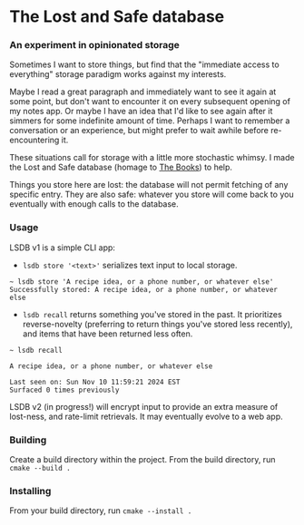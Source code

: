 # The Lost and Safe database

### An experiment in opinionated storage

Sometimes I want to store things, but find that the "immediate access to everything" storage
paradigm works against my interests. 

Maybe I read a great paragraph and immediately want to see it again at some point, but don't
want to encounter it on every subsequent opening of my notes app. Or maybe I have an idea that I'd like to see again
after it simmers for some indefinite amount of time. Perhaps I want to remember a conversation or an experience, 
but might prefer to wait awhile before re-encountering it.

These situations call for storage with a little more stochastic whimsy.
I made the Lost and Safe database (homage to [The Books](https://en.wikipedia.org/wiki/Lost_and_Safe)) to help.

Things you store here are lost: the database will not permit fetching of any specific entry. They are also safe: whatever you store 
will come back to you eventually with enough calls to the database.

### Usage

LSDB v1 is a simple CLI app: 

* `lsdb store '<text>'` serializes text input to local storage.

```
~ lsdb store 'A recipe idea, or a phone number, or whatever else'
Successfully stored: A recipe idea, or a phone number, or whatever else
```



* `lsdb recall` returns something you've stored in the past. It prioritizes reverse-novelty (preferring to return things you've stored less recently),
and items that have been returned less often.

```
~ lsdb recall

A recipe idea, or a phone number, or whatever else

Last seen on: Sun Nov 10 11:59:21 2024 EST
Surfaced 0 times previously
```

LSDB v2 (in progress!) will encrypt input to provide an extra measure of lost-ness, and rate-limit retrievals. It may eventually evolve to a web app.

### Building
Create a build directory within the project. From the build directory, run `cmake --build .`

### Installing
From your build directory, run `cmake --install .`

